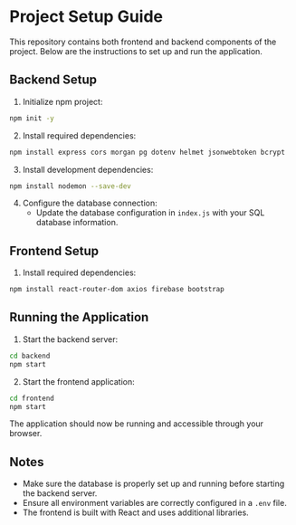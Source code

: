 # Project Setup Guide

This repository contains both frontend and backend components of the project. Below are the instructions to set up and run the application.

## Backend Setup

1. Initialize npm project:
```bash
npm init -y
```

2. Install required dependencies:
```bash
npm install express cors morgan pg dotenv helmet jsonwebtoken bcrypt
```

3. Install development dependencies:
```bash
npm install nodemon --save-dev
```

4. Configure the database connection:
   - Update the database configuration in `index.js` with your SQL database information.

## Frontend Setup

1. Install required dependencies:
```bash
npm install react-router-dom axios firebase bootstrap
```

## Running the Application

1. Start the backend server:
```bash
cd backend
npm start
```

2. Start the frontend application:
```bash
cd frontend
npm start
```

The application should now be running and accessible through your browser.

## Notes

- Make sure the database is properly set up and running before starting the backend server.
- Ensure all environment variables are correctly configured in a `.env` file.
- The frontend is built with React and uses additional libraries.